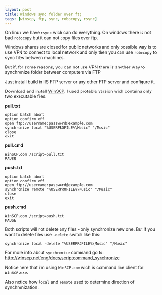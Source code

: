 ```yaml
---
layout: post
title: Windows sync folder over ftp
tags: [winscp, ftp, sync, robocopy, rsync]
---
```


On linux we have `rsync` wich can do everything. On windows there is not bad `robocopy` but it can not copy files over ftp.

Windows shares are closed for public networks and only possible way is to use VPN to connect to local network and only then you can use `robocopy` to sync files between machines.

But if, for some reasons, you can not use VPN there is another way to synchronize folder between computers via FTP.

Just install build in IIS FTP server or any other FTP server and configure it.

Download and install [WinSCP](http://winscp.net/eng/download.php). I used protable version wich contains only two executable files.

**pull.txt**

    option batch abort
    option confirm off
    open ftp://username:password@example.com
    synchronize local "%USERPROFILE%\Music" "/Music"
    close
    exit

**pull.cmd**

    WinSCP.com /script=pull.txt
    PAUSE

**push.txt**

    option batch abort
    option confirm off
    open ftp://username:password@example.com
    synchronize remote "%USERPROFILE%\Music" "/Music"
    close
    exit

**push.cmd**

    WinSCP.com /script=push.txt
    PAUSE

Both scripts will not delete any files - only synchronize new one. But if you want to delete files use `-delete` switch like this:

    synchronize local -delete "%USERPROFILE%\Music" "/Music"

For more info about `synchronize` command go to: http://winscp.net/eng/docs/scriptcommand_synchronize

Notice here that i'm using `WinSCP.com` wich is command line client for `WinSCP.exe`.

Also notice how `local` and `remote` used to determine direction of synchronization.
